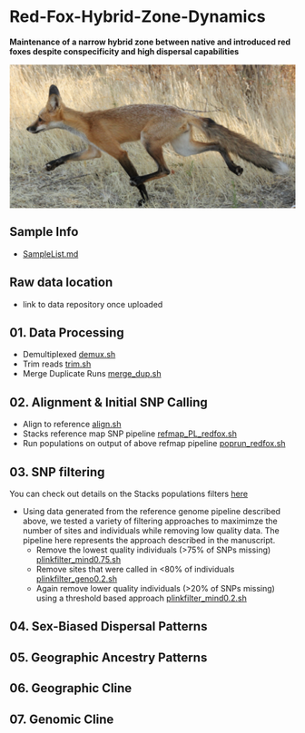 # Red-Fox-Hybrid-Zone-Dynamics
**Maintenance of a narrow hybrid zone between native and introduced red foxes despite conspecificity and high dispersal capabilities** 

<img align="center" src="/SVRF1.png" width="1000">

## **Sample Info**
* [SampleList.md](https://github.com/squisquater/Red-Fox-Hybrid-Zone-Dynamics/blob/main/SampleList.md)

## Raw data location 
* link to data repository once uploaded

## **01. Data Processing**
* Demultiplexed [demux.sh](https://github.com/squisquater/Red-Fox-Hybrid-Zone-Dynamics/blob/main/01.Data-Processing/demux.sh) 
* Trim reads [trim.sh](https://github.com/squisquater/Red-Fox-Hybrid-Zone-Dynamics/blob/main/01.Data-Processing/trim.sh)
* Merge Duplicate Runs [merge_dup.sh](https://github.com/squisquater/Red-Fox-Hybrid-Zone-Dynamics/blob/main/01.Data-Processing/merge_dup.sh)

## 02. Alignment & Initial SNP Calling
* Align to reference [align.sh](https://github.com/squisquater/Red-Fox-Hybrid-Zone-Dynamics/blob/main/02.Alignment-SNPcalling/align.sh)
* Stacks reference map SNP pipeline [refmap_PL_redfox.sh](https://github.com/squisquater/Red-Fox-Hybrid-Zone-Dynamics/blob/main/02.Alignment-SNPcalling/refmap_PL_redfox.sh)
* Run populations on output of above refmap pipeline [poprun_redfox.sh]()

## 03. SNP filtering
You can check out details on the Stacks populations filters [here]( http://catchenlab.life.illinois.edu/stacks/comp/populations.php) 

* Using data generated from the reference genome pipeline described above, we tested a variety of filtering approaches to maximimze the number of sites and individuals while removing low quality data. The pipeline here represents the approach described in the manuscript.
  * Remove the lowest quality individuals (>75% of SNPs missing) [plinkfilter_mind0.75.sh](https://github.com/squisquater/Red-Fox-Hybrid-Zone-Dynamics/blob/main/03.SNP-filtering/plinkfilter_mind0.75.sh)
  * Remove sites that were called in <80% of individuals [plinkfilter_geno0.2.sh](https://github.com/squisquater/Red-Fox-Hybrid-Zone-Dynamics/blob/main/03.SNP-filtering/plinkfilter_geno0.2.sh)
  * Again remove lower quality individuals (>20% of SNPs missing) using a threshold based approach [plinkfilter_mind0.2.sh](https://github.com/squisquater/Red-Fox-Hybrid-Zone-Dynamics/blob/main/03.SNP-filtering/plinkfilter_mind0.2.sh)

## 04. Sex-Biased Dispersal Patterns

## 05. Geographic Ancestry Patterns

## 06. Geographic Cline

## 07. Genomic Cline
